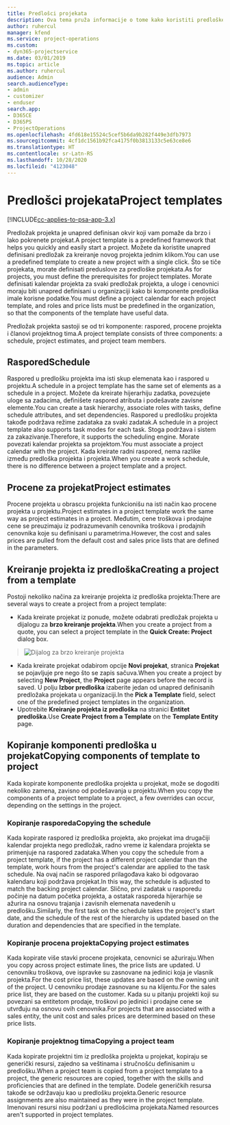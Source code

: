```yaml
---
title: Predlošci projekata
description: Ova tema pruža informacije o tome kako koristiti predloške projekta za brzo podešavanje projekta.
author: ruhercul
manager: kfend
ms.service: project-operations
ms.custom:
- dyn365-projectservice
ms.date: 03/01/2019
ms.topic: article
ms.author: ruhercul
audience: Admin
search.audienceType:
- admin
- customizer
- enduser
search.app:
- D365CE
- D365PS
- ProjectOperations
ms.openlocfilehash: 4fd618e15524c5cef5b6da9b282f449e3dfb7973
ms.sourcegitcommit: 4cf1dc1561b92fca4175f0b3813133c5e63ce8e6
ms.translationtype: HT
ms.contentlocale: sr-Latn-RS
ms.lasthandoff: 10/28/2020
ms.locfileid: "4123048"
---
```

# <a name="project-templates"></a><span data-ttu-id="3e575-103">Predlošci projekata</span><span class="sxs-lookup"><span data-stu-id="3e575-103">Project templates</span></span> 

[!INCLUDE[cc-applies-to-psa-app-3.x](../includes/cc-applies-to-psa-app-3x.md)]

<span data-ttu-id="3e575-104">Predložak projekta je unapred definisan okvir koji vam pomaže da brzo i lako pokrenete projekat.</span><span class="sxs-lookup"><span data-stu-id="3e575-104">A project template is a predefined framework that helps you quickly and easily start a project.</span></span> <span data-ttu-id="3e575-105">Možete da koristite unapred definisani predložak za kreiranje novog projekta jednim klikom.</span><span class="sxs-lookup"><span data-stu-id="3e575-105">You can use a predefined template to create a new project with a single click.</span></span> <span data-ttu-id="3e575-106">Što se tiče projekata, morate definisati preduslove za predloške projekata.</span><span class="sxs-lookup"><span data-stu-id="3e575-106">As for projects, you must define the prerequisites for project templates.</span></span> <span data-ttu-id="3e575-107">Morate definisati kalendar projekta za svaki predložak projekta, a uloge i cenovnici moraju biti unapred definisani u organizaciji kako bi komponente predloška imale korisne podatke.</span><span class="sxs-lookup"><span data-stu-id="3e575-107">You must define a project calendar for each project template, and roles and price lists must be predefined in the organization, so that the components of the template have useful data.</span></span>

<span data-ttu-id="3e575-108">Predložak projekta sastoji se od tri komponente: raspored, procene projekta i članovi projektnog tima.</span><span class="sxs-lookup"><span data-stu-id="3e575-108">A project template consists of three components: a schedule, project estimates, and project team members.</span></span>

## <a name="schedule"></a><span data-ttu-id="3e575-109">Raspored</span><span class="sxs-lookup"><span data-stu-id="3e575-109">Schedule</span></span>

<span data-ttu-id="3e575-110">Raspored u predlošku projekta ima isti skup elemenata kao i raspored u projektu.</span><span class="sxs-lookup"><span data-stu-id="3e575-110">A schedule in a project template has the same set of elements as a schedule in a project.</span></span> <span data-ttu-id="3e575-111">Možete da kreirate hijerarhiju zadatka, povezujete uloge sa zadacima, definišete raspored atributa i podešavate zavisne elemente.</span><span class="sxs-lookup"><span data-stu-id="3e575-111">You can create a task hierarchy, associate roles with tasks, define schedule attributes, and set dependencies.</span></span> <span data-ttu-id="3e575-112">Raspored u predlošku projekta takođe podržava režime zadataka za svaki zadatak.</span><span class="sxs-lookup"><span data-stu-id="3e575-112">A schedule in a project template also supports task modes for each task.</span></span> <span data-ttu-id="3e575-113">Stoga podržava i sistem za zakazivanje.</span><span class="sxs-lookup"><span data-stu-id="3e575-113">Therefore, it supports the scheduling engine.</span></span> <span data-ttu-id="3e575-114">Morate povezati kalendar projekta sa projektom.</span><span class="sxs-lookup"><span data-stu-id="3e575-114">You must associate a project calendar with the project.</span></span> <span data-ttu-id="3e575-115">Kada kreirate radni raspored, nema razlike između predloška projekta i projekta.</span><span class="sxs-lookup"><span data-stu-id="3e575-115">When you create a work schedule, there is no difference between a project template and a project.</span></span>

## <a name="project-estimates"></a><span data-ttu-id="3e575-116">Procene za projekat</span><span class="sxs-lookup"><span data-stu-id="3e575-116">Project estimates</span></span>

<span data-ttu-id="3e575-117">Procene projekta u obrascu projekta funkcionišu na isti način kao procene projekta u projektu.</span><span class="sxs-lookup"><span data-stu-id="3e575-117">Project estimates in a project template work the same way as project estimates in a project.</span></span> <span data-ttu-id="3e575-118">Međutim, cene troškova i prodajne cene se preuzimaju iz podrazumevanih cenovnika troškova i prodajnih cenovnika koje su definisani u parametrima.</span><span class="sxs-lookup"><span data-stu-id="3e575-118">However, the cost and sales prices are pulled from the default cost and sales price lists that are defined in the parameters.</span></span>

## <a name="creating-a-project-from-a-template"></a><span data-ttu-id="3e575-119">Kreiranje projekta iz predloška</span><span class="sxs-lookup"><span data-stu-id="3e575-119">Creating a project from a template</span></span>
 
<span data-ttu-id="3e575-120">Postoji nekoliko načina za kreiranje projekta iz predloška projekta:</span><span class="sxs-lookup"><span data-stu-id="3e575-120">There are several ways to create a project from a project template:</span></span>

- <span data-ttu-id="3e575-121">Kada kreirate projekat iz ponude, možete odabrati predložak projekta u dijalogu za **brzo kreiranje projekta**.</span><span class="sxs-lookup"><span data-stu-id="3e575-121">When you create a project from a quote, you can select a project template in the **Quick Create: Project** dialog box.</span></span>

> ![Dijalog za brzo kreiranje projekta](media/project-11.png)

- <span data-ttu-id="3e575-123">Kada kreirate projekat odabirom opcije **Novi projekat**, stranica **Projekat** se pojavljuje pre nego što se zapis sačuva.</span><span class="sxs-lookup"><span data-stu-id="3e575-123">When you create a project by selecting **New Project**, the **Project** page appears before the record is saved.</span></span> <span data-ttu-id="3e575-124">U polju **Izbor predloška** izaberite jedan od unapred definisanih predložaka projekata u organizaciji.</span><span class="sxs-lookup"><span data-stu-id="3e575-124">In the **Pick a Template** field, select one of the predefined project templates in the organization.</span></span>
- <span data-ttu-id="3e575-125">Upotrebite **Kreiranje projekta iz predloška** na stranici **Entitet predloška**.</span><span class="sxs-lookup"><span data-stu-id="3e575-125">Use **Create Project from a Template** on the **Template Entity** page.</span></span>

## <a name="copying-components-of-template-to-project"></a><span data-ttu-id="3e575-126">Kopiranje komponenti predloška u projekat</span><span class="sxs-lookup"><span data-stu-id="3e575-126">Copying components of template to project</span></span>

<span data-ttu-id="3e575-127">Kada kopirate komponente predloška projekta u projekat, može se dogoditi nekoliko zamena, zavisno od podešavanja u projektu.</span><span class="sxs-lookup"><span data-stu-id="3e575-127">When you copy the components of a project template to a project, a few overrides can occur, depending on the settings in the project.</span></span>

### <a name="copying-the-schedule"></a><span data-ttu-id="3e575-128">Kopiranje rasporeda</span><span class="sxs-lookup"><span data-stu-id="3e575-128">Copying the schedule</span></span>

<span data-ttu-id="3e575-129">Kada kopirate raspored iz predloška projekta, ako projekat ima drugačiji kalendar projekta nego predložak, radno vreme iz kalendara projekta se primenjuje na raspored zadataka.</span><span class="sxs-lookup"><span data-stu-id="3e575-129">When you copy the schedule from a project template, if the project has a different project calendar than the template, work hours from the project's calendar are applied to the task schedule.</span></span> <span data-ttu-id="3e575-130">Na ovaj način se raspored prilagođava kako bi odgovarao kalendaru koji podržava projekat.</span><span class="sxs-lookup"><span data-stu-id="3e575-130">In this way, the schedule is adjusted to match the backing project calendar.</span></span> <span data-ttu-id="3e575-131">Slično, prvi zadatak u rasporedu počinje na datum početka projekta, a ostatak rasporeda hijerarhije se ažurira na osnovu trajanja i zavisnih elemenata navedenih u predlošku.</span><span class="sxs-lookup"><span data-stu-id="3e575-131">Similarly, the first task on the schedule takes the project's start date, and the schedule of the rest of the hierarchy is updated based on the duration and dependencies that are specified in the template.</span></span> 

### <a name="copying-project-estimates"></a><span data-ttu-id="3e575-132">Kopiranje procena projekta</span><span class="sxs-lookup"><span data-stu-id="3e575-132">Copying project estimates</span></span> 

<span data-ttu-id="3e575-133">Kada kopirate više stavki procene projekata, cenovnici se ažuriraju.</span><span class="sxs-lookup"><span data-stu-id="3e575-133">When you copy across project estimate lines, the price lists are updated.</span></span> <span data-ttu-id="3e575-134">U cenovniku troškova, ove ispravke su zasnovane na jedinici koja je vlasnik projekta.</span><span class="sxs-lookup"><span data-stu-id="3e575-134">For the cost price list, these updates are based on the owning unit of the project.</span></span> <span data-ttu-id="3e575-135">U cenovniku prodaje zasnovane su na klijentu.</span><span class="sxs-lookup"><span data-stu-id="3e575-135">For the sales price list, they are based on the customer.</span></span> <span data-ttu-id="3e575-136">Kada su u pitanju projekti koji su povezani sa entitetom prodaje, troškovi po jedinici i prodajne cene se utvrđuju na osnovu ovih cenovnika.</span><span class="sxs-lookup"><span data-stu-id="3e575-136">For projects that are associated with a sales entity, the unit cost and sales prices are determined based on these price lists.</span></span>

### <a name="copying-a-project-team"></a><span data-ttu-id="3e575-137">Kopiranje projektnog tima</span><span class="sxs-lookup"><span data-stu-id="3e575-137">Copying a project team</span></span>

<span data-ttu-id="3e575-138">Kada kopirate projektni tim iz predloška projekta u projekat, kopiraju se generički resursi, zajedno sa veštinama i stručnošću definisanim u predlošku.</span><span class="sxs-lookup"><span data-stu-id="3e575-138">When a project team is copied from a project template to a project, the generic resources are copied, together with the skills and proficiencies that are defined in the template.</span></span> <span data-ttu-id="3e575-139">Dodele generičkih resursa takođe se održavaju kao u predlošku projekta.</span><span class="sxs-lookup"><span data-stu-id="3e575-139">Generic resource assignments are also maintained as they were in the project template.</span></span> <span data-ttu-id="3e575-140">Imenovani resursi nisu podržani u predlošcima projekata.</span><span class="sxs-lookup"><span data-stu-id="3e575-140">Named resources aren't supported in project templates.</span></span>
